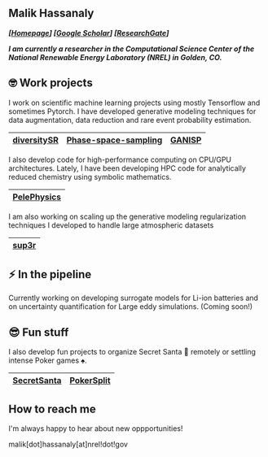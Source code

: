 ## Malik Hassanaly
_**[[Homepage](https://malihass.github.io)]  [[Google Scholar](https://scholar.google.com/citations?user=hYX902wAAAAJ&hl=en)]  [[ResearchGate](https://www.researchgate.net/profile/Malik-Hassanaly)]**_

_**I am currently a researcher in the Computational Science Center of the National Renewable Energy Laboratory (NREL) in Golden, CO.**_ 

## <span id="nerd_face">:nerd_face:</span> Work projects

I work on scientific machine learning projects using mostly Tensorflow and sometimes Pytorch. I have developed generative modeling techniques for data augmentation, data reduction and rare event probability estimation.

|**[diversitySR](https://github.com/NREL/diversity_SR)**|**[Phase-space-sampling](https://github.com/NREL/Phase-space-sampling)**|**[GANISP](https://github.com/NREL/GANISP)**|
|:---:|:---:|:---:|

I also develop code for high-performance computing on CPU/GPU architectures. Lately, I have been developing HPC code for analytically reduced chemistry using symbolic mathematics.

|**[PelePhysics](https://github.com/AMReX-Combustion/PelePhysics)**|
|:---:|

I am also working on scaling up the generative modeling regularization techniques I developed to handle large atmospheric datasets

|**[sup3r](https://github.com/NREL/sup3r)**|
|:---:|

## <span id="zap">:zap:</span>  In the pipeline 

Currently working on developing surrogate models for Li-ion batteries and on uncertainty quantification for Large eddy simulations. (Coming soon!)

## <span id="sunglasses">:sunglasses:</span> Fun stuff

I also develop fun projects to organize Secret Santa <span id="santa">:santa:</span> remotely or settling intense Poker games <span id="spades">:spades:</span>.

|**[SecretSanta](https://github.com/malihass/SecretSanta)**|**[PokerSplit](https://github.com/malihass/PokerSplit)**|
|:---:|:---:|

## How to reach me

I'm always happy to hear about new oppportunities!

malik[dot]hassanaly[at]nrel!dot!gov

